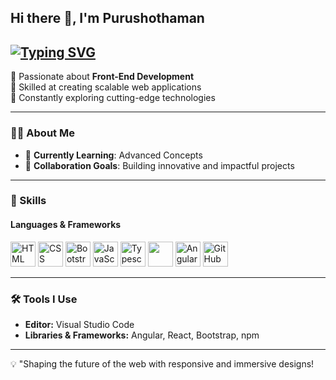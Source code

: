 ## Hi there 👋, I'm **Purushothaman**  
[![Typing SVG](https://readme-typing-svg.herokuapp.com?font=Saira&weight=600&size=30&pause=1000&color=F70000&width=435&lines=FRONT-END+DEVELOPER)](https://git.io/typing-svg)
---
🔹 Passionate about **Front-End Development**  
🔹 Skilled at creating scalable web applications  
🔹 Constantly exploring cutting-edge technologies  

---

### 👨‍💻 About Me  
- 🌱 **Currently Learning**: Advanced Concepts   
- 👯 **Collaboration Goals**: Building innovative and impactful projects  
  
---

### 🚀 Skills  

#### **Languages & Frameworks**  
<p align="left">
  <img height="40" src="https://img.icons8.com/color/48/000000/html-5.png" alt="HTML" title="HTML" />
  <img height="40" src="https://img.icons8.com/color/48/000000/css3.png" alt="CSS" title="CSS" />
    <img height="40" src="https://img.icons8.com/color/48/000000/bootstrap.png" alt="Bootstrap" title="Bootstrap" />
  <img height="40" src="https://img.icons8.com/color/48/000000/javascript.png" alt="JavaScript" title="JavaScript" />
   <img height="40" src="https://img.icons8.com/?size=100&id=wpZmKzk11AzJ&format=png&color=000000" alt="Typescript" title="Typescript" />
  <img width="40" height="40" src="https://img.icons8.com/?size=100&id=asWSSTBrDlTW&format=png&color=000000"/>
      <img height="40" src="https://img.icons8.com/?size=100&id=j9DnICNnlhGk&format=png&color=000000" alt="Angular" title="Angular" />
  <img height="40" src="https://img.icons8.com/?size=100&id=AZOZNnY73haj&format=png&color=000000" alt="GitHub" title="GitHub" />
  

</p>

---

### 🛠️ Tools I Use  
- **Editor:** Visual Studio Code  
- **Libraries & Frameworks:** Angular, React, Bootstrap, npm
  
---

💡 "Shaping the future of the web with responsive and immersive designs!
